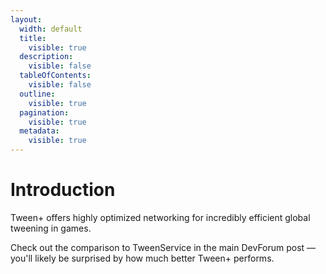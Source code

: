 ```yaml
---
layout:
  width: default
  title:
    visible: true
  description:
    visible: false
  tableOfContents:
    visible: false
  outline:
    visible: true
  pagination:
    visible: true
  metadata:
    visible: true
---
```


# Introduction

Tween+ offers highly optimized networking for incredibly efficient global tweening in games.

Check out the comparison to TweenService in the main DevForum post — you'll likely be surprised by how much better Tween+ performs.
